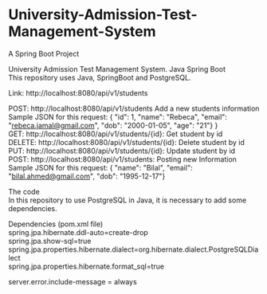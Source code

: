 # University-Admission-Test-Management-System
A Spring Boot Project

University Admission Test Management System.  Java Spring Boot  
This repository uses Java, SpringBoot and PostgreSQL.  

Link: http://localhost:8080/api/v1/students  

POST: http://localhost:8080/api/v1/students Add a new students information  
Sample JSON for this request: { "id": 1, "name": "Rebeca", "email": "rebeca.jamal@gmail.com", "dob": "2000-01-05", "age": "21"} }  
GET: http://localhost:8080/api/v1/students/{id}: Get student by id  
DELETE: http://localhost:8080/api/v1/students/{id}: Delete student by id  
PUT: http://localhost:8080/api/v1/students/{id}: Update student by id  
POST: http://localhost:8080/api/v1/students: Posting new Information  
Sample JSON for this request: { "name": "Bilal", "email": "bilal.ahmed@gmail.com", "dob": "1995-12-17"}  

The code  
In this repository to use PostgreSQL in Java, it is necessary to add some dependencies.  

Dependencies (pom.xml file)  
spring.jpa.hibernate.ddl-auto=create-drop  
spring.jpa.show-sql=true  
spring.jpa.properties.hibernate.dialect=org.hibernate.dialect.PostgreSQLDialect  
spring.jpa.properties.hibernate.format_sql=true  

server.error.include-message = always  
